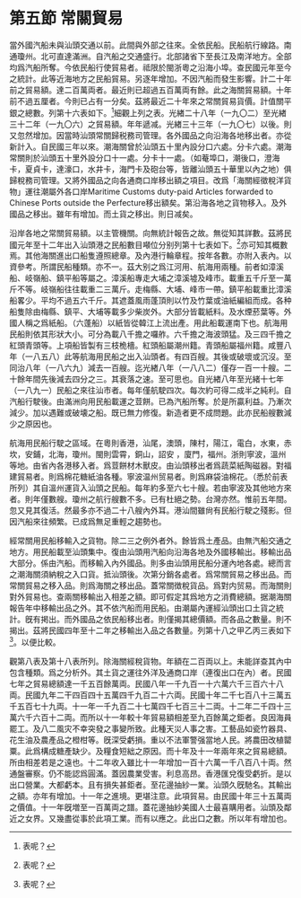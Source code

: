 # 第五節    常關貿易

當外國汽船未與汕頭交通以前。此間與外部之往來。全依民船。民船航行線路。南通瓊州。北可直達滿洲。自汽船之交通盛行。北部諸省下至長江及南洋地方。全部均爲汽船所奪。今依民船行使貿易者。祗限於閩浙粵之沿海小埠。查民國元年至今之統計。此等近海地方之民船貿易。另逐年增加。不因汽船而發生影響。計二十年前之貿易額。達二百萬両者。最近則已超過五百萬両有餘。此之海關貿易額。十年前不過五厘者。今則已占有一分矣。茲將最近二十年來之常關貿易貨價。計值關平銀之總數。列第十六表如下。[^30]細觀上列之表。光緖二十八年（一九〇二）至光緖三十二年（一九〇六）之貿易額。年年遞减。光緖三十三年（一九〇七）以後。則又忽然增加。因當時汕頭常關歸税務司管理。各外國品之向沿海各地移出者。亦從新計入。自民國三年以來。潮海關曾於汕頭五十里內設分口六處。分卡六處。潮海常關則於汕頭五十里外設分口十一處。分卡十一處。（如菴埠口，潮後口，澄海卡，夏貞卡，達濠口，水井卡，海門卡及砲台等，皆離汕頭五十華里以內之地）俱歸稅務司管理。又將外國品之向各通商口岸移出額之項目。改爲「海關經徵稅洋貨物」運往潮屬外各口岸Maritime Customs duty-paid Articles forwarded to Chinese Ports outside the Perfecture移出額矣。第沿海各地之貨物移入。及外國品之移出。雖年有增加。而土貨之移出。則日减矣。

沿岸各地之常關貿易額。以主管機關。向無統計報告之故。無從知其詳數。茲將民國元年至十二年出入汕頭港之民船數目噸位分别列第十七表如下。[^31]亦可知其概數焉。其他海關進出口船隻遵照總章。及內港行輪章程。按年各數。亦附入表內。以資參考。所謂民船種類。亦不一。茲大别之爲江河用、航海用兩種。前者如漳溪船、岐嶺船、鎮平船等屬之。漳溪船專走大埔之漳溪墟及峰市。載重五千斤至一萬斤不等。岐嶺船往往載重二三萬斤。走梅縣、大埔、峰市一帶。鎮平船載重比漳溪船畧少。平均不過五六千斤。其遮蓋風雨蓬頂則以竹及竹葉或油紙編組而成。各种船隻除由梅縣、鎮平、大埔等載多少柴炭外。大部分皆載紙料。及水煙菸葉等。外國人稱之爲紙船。（六蓬船）以紙皆從韓江上流出產。用此船載運南下也。航海用民船則依其形狀大小。可分為載八千擔之囉舴。六千擔之海波頭猛。及三四千擔之紅頭青頭等。上項船皆製有三枝桅檣。紅頭船屬潮州籍。青頭船屬福州籍。咸豐八年（一八五八）此等航海用民船之出入汕頭者。有四百艘。其後或破壞或沉沒。至同治八年（一八六九）減去一百艘。迄光緖八年（一八八二）僅存一百一十艘。二十餘年間先後減去四分之三。其衰落之速。至可思也。自光緖八年至光緒十七年（一八九一）民船之來往汕市者。每年僅航駛四次。每次約可得二成半之純利。自汽船行駛後。由滿洲向用民船載運之荳餅。已為汽船所奪。於是所贏利益。乃漸次減少。加以遇難或破壊之船。既已無力修復。新造者更不成問題。此亦民船艘數減少之原因也。

航海用民船行駛之區域。在粵則香港，汕尾，澳頭，陳村，陽江，電白，水東，赤坎，安鋪，北海，瓊州。閩則雲霄，銅山，詔安 ，廈門，福州。浙則寧波，溫州等地。由省內各港移入者。爲荳餅材木獸皮。由汕頭移出者爲蔬菜紙陶磁器。對福建貿易者。則爲棉花糖紙油各種。寧波温州贸易者。則爲麻袋油棉花。（悉於前表所列）其自溫州運貨入汕頭之民船。每年約多至六七十艘。若由寧波及其他地方來者。則年僅數艘。瓊州之航行艘數不多。已有杜絕之勢。台灣亦然。惟前五年間。忽又見其復活。然最多亦不過二十八艘內外耳。港汕間雖尙有民船行駛之殘影。但因汽船來往頻繁。已成爲無足重輕之趨勢也。

經常關用民船移輸入之貨物。除二三之例外者外。餘皆爲土產品。由無汽船交通之地方。用民船載至汕頭集中。復由汕頭用汽船向沿海各地及外國移輸出。移輸出品大部分。係由汽船。而移輸入內外國品。則多由汕頭用民船分運內地各處。總而言之潮海關須納稅之入口貨。抵汕頭後。次第分銷各處者。爲常關貿易之移出品。而常關貿易之移入品。則爲海關之移出品。蓋常關徴稅貨品。爲對内贸易。而海關則對外貿易也。查兩關移輸出入相差之額。即可假定其爲地方之消費總額。据潮海關報告年中移輸出品之外。其不依汽船而用民船。由潮屬內運經汕頭出口土貨之統計。旣有掲出。而外國品之依民船移出者。則僅揭其總價額。而各品之數量。則不揭出。茲將民國四年至十二年之移輸出入品之各數量。列第十八之甲乙丙三表如下[^32]。以便比較。

觀第八表及第十八表所列。除海關經稅貨物。年額在二百両以上。未能詳查其內中包含種類。爲之分析外。其土貨之運往外洋及通商口岸（連復出口在內）者。民國七年之貿易總額達一千五百餘萬両。民國八年一千九百一十六萬六千三百六十八両。民國九年二干四百四十五萬四千九百二十六両。民國十年二千七百八十三萬五千五百七十九両。十一年一千九百二十七萬四千七百三十二両。十二年二千四十三萬六千六百十二両。而所以十一年較十年貿易額相差至九百餘萬之鉅者。良因海員罷工。及八二風灾不幸突發之事變所致。此種天災人事之害。工藝品如瓷竹器具、花生油及農產品之橙柑等。旣深受虧損。重以不法軍警强當地人民。將農田改植罌粟。此爲構成糖產缺少。及糧食短絀之原因。而十年及十一年兩年來之貿易總額。所由相差若是之遠也。十二年收入雖比十一年增加一百十六萬一千八百八十両。然通盤審察。仍不能認爲圓滿。蓋因農業受害。利息高昂。香港匯兌復受虧折。是以出口營業。大都虧本。且有損失甚鉅者。至花邊抽紗一業。汕頭久旣馳名。其輸出之額。亦年有增加。十一年之進境。更堪注意。此項貿易。由民國十年三十五萬両之價值。十一年旣増至一百萬両之譜。蓋花邊抽紗美國人士最喜購用者。汕頭及鄰近之女界。又幾盡從事於此項工業。而有以應之。此出口之數。所以年有增加也。

[^30]: 表呢？

[^31]: 表呢？

[^32]: 表呢？
